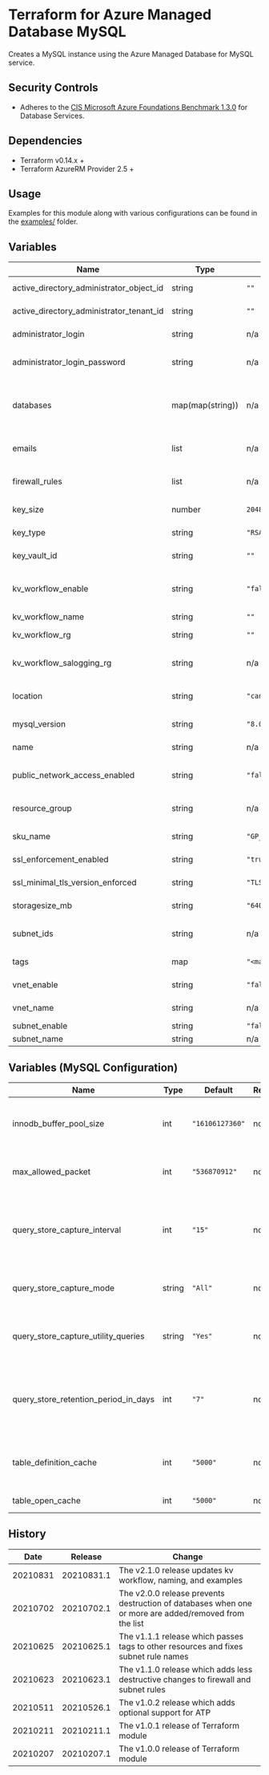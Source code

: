 # Terraform for Azure Managed Database MySQL

Creates a MySQL instance using the Azure Managed Database for MySQL service.

## Security Controls

- Adheres to the [CIS Microsoft Azure Foundations Benchmark 1.3.0](https://docs.microsoft.com/en-us/azure/governance/policy/samples/cis-azure-1-3-0) for Database Services.

## Dependencies

- Terraform v0.14.x +
- Terraform AzureRM Provider 2.5 +

## Usage

Examples for this module along with various configurations can be found in the [examples/](examples/) folder.

## Variables

| Name                                     | Type             | Default           | Required | Description                                                                                                               |
| ---------------------------------------- | ---------------- | ----------------- | -------- | ------------------------------------------------------------------------------------------------------------------------- |
| active_directory_administrator_object_id | string           | `""`              | no       | The Active Directory Administrator Object ID.                                                                             |
| active_directory_administrator_tenant_id | string           | `""`              | no       | The Active Directory Administrator Tenant ID.                                                                             |
| administrator_login                      | string           | n/a               | yes      | The Administrator Login for the PostgreSQL Server.                                                                        |
| administrator_login_password             | string           | n/a               | yes      | The Password associated with the administrator_login for the PostgreSQL Server.                                           |
| databases                                | map(map(string)) | n/a               | yes      | The name, collatation, and charset of the PostgreSQL database(s). (defaults: charset="utf8", collation="utf8_unicode_ci") |
| emails                                   | list             | n/a               | yes      | List of email addresses that should recieve the security reports.                                                         |
| firewall_rules                           | list             | n/a               | yes      | Specifies the Start IP Address associated with this Firewall Rule.                                                        |
| key_size                                 | number           | `2048`            | no       | Size of key to create in Key Vault.                                                                                       |
| key_type                                 | string           | `"RSA"`           | no       | Type of key to create in the Key Vault.                                                                                   |
| key_vault_id                             | string           | `""`              | no       | The Key Vault id for the Customer Managed Key.                                                                            |
| kv_workflow_enable                       | string           | `"false"`         | no       | Enable Key Vault workflow for storage of passwords and pointer to logging storage account.                                |
| kv_workflow_name                         | string           | `""`              | no       | The Key Vault name.                                                                                                       |
| kv_workflow_rg                           | string           | `""`              | no       | The Key Vault resource group.                                                                                             |
| kv_workflow_salogging_rg                 | string           | n/a               | yes      | The Key Vault storage account for logging resource grou.                                                                  |
| location                                 | string           | `"canadacentral"` | no       | Specifies the supported Azure location where the resource exists.                                                         |
| mysql_version                            | string           | `"8.0"`           | no       | The version of the PostgreSQL Server.                                                                                     |
| name                                     | string           | n/a               | yes      | The name of the PostgreSQL Server.                                                                                        |
| public_network_access_enabled            | string           | `"false"`         | no       | Whether or not public network access is allowed for this server.                                                          |
| resource_group                           | string           | n/a               | yes      | The name of the resource group in which to create the PostgreSQL Server.                                                  |
| sku_name                                 | string           | `"GP_Gen5_4"`     | no       | Specifies the SKU Name for this PostgreSQL Server.                                                                        |
| ssl_enforcement_enabled                  | string           | `"true"`          | no       | Specifies if SSL should be enforced on connections.                                                                       |
| ssl_minimal_tls_version_enforced         | string           | `"TLS1_2"`        | no       | The mimimun TLS version to support on the sever.                                                                          |
| storagesize_mb                           | string           | `"640000"`        | no       | Specifies the version of PostgreSQL to use.                                                                               |
| subnet_ids                               | string           | n/a               | yes      | The IDs of the subnet that the PostgreSQL server will be connected to.                                                    |
| tags                                     | map              | `"<map>"`         | n/a      | A mapping of tags to assign to the resource.                                                                              |
| vnet_enable                              | string           | `"false"`         | no       | Enable Virtual Network logic.                                                                                             |
| vnet_name                                | string           | n/a               | no       | Name for your Virtual Network.                                                                                            |
| subnet_enable                            | string           | `"false"`         | no       | Enable Subnet logic.                                                                                                      |
| subnet_name                              | string           | n/a               | no       | Name for your Subnet.                                                                                                     |

## Variables (MySQL Configuration)

| Name                                 | Type   | Default         | Required | Description                                                                                                            |
| ------------------------------------ | ------ | --------------- | -------- | ---------------------------------------------------------------------------------------------------------------------- |
| innodb_buffer_pool_size              | int    | `"16106127360"` | no       | The size in bytes of the buffer pool, the memory area where InnoDB caches table and index data.                        |
| max_allowed_packet                   | int    | `"536870912"`   | no       | The maximum size of one packet or any generated/intermediate string.                                                   |
| query_store_capture_interval         | int    | `"15"`          | no       | The query store capture interval in minutes. Allows to specify the interval in which the query metrics are aggregated. |
| query_store_capture_mode             | string | `"All"`         | no       | The query store capture mode, NONE means do not capture any statements.                                                |
| query_store_capture_utility_queries  | string | `"Yes"`         | no       | Turning ON or OFF to capture all the utility queries that is executing in the system.                                  |
| query_store_retention_period_in_days | int    | `"7"`           | no       | The query store capture interval in minutes. Allows to specify the interval in which the query metrics are aggregated. |
| table_definition_cache               | int    | `"5000"`        | no       | The number of table definitions (from .frm files) that can be stored in the definition cache.                          |
| table_open_cache                     | int    | `"5000"`        | no       | The number of open tables for all threads.                                                                             |

## History

| Date     | Release    | Change                                                                                                |
| -------- | ---------- | ----------------------------------------------------------------------------------------------------- |
| 20210831 | 20210831.1 | The v2.1.0 release updates kv workflow, naming, and examples                                          |
| 20210702 | 20210702.1 | The v2.0.0 release prevents destruction of databases when one or more are added/removed from the list |
| 20210625 | 20210625.1 | The v1.1.1 release which passes tags to other resources and fixes subnet rule names                   |
| 20210623 | 20210623.1 | The v1.1.0 release which adds less destructive changes to firewall and subnet rules                   |
| 20210511 | 20210526.1 | The v1.0.2 release which adds optional support for ATP                                                |
| 20210211 | 20210211.1 | The v1.0.1 release of Terraform module                                                                |
| 20210207 | 20210207.1 | The v1.0.0 release of Terraform module                                                                |
